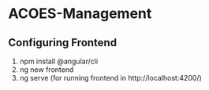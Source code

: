 # ACOES-Management

## Configuring Frontend 

1. npm install @angular/cli
2. ng new frontend
3. ng serve (for running frontend in http://localhost:4200/)
